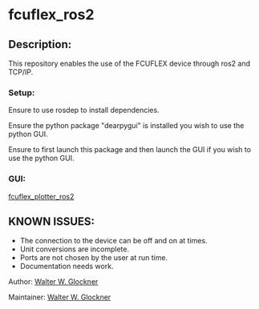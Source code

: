 # fcuflex_ros2

## Description:
This repository enables the use of the FCUFLEX device through ros2 and TCP/IP.

### Setup:
Ensure to use rosdep to install dependencies.

Ensure the python package "dearpygui" is installed you wish to use the python GUI.

Ensure to first launch this package and then launch the GUI if you wish to use the python GUI.

### GUI:
[fcuflex_plotter_ros2](https://github.com/Glockner-Automation/fcuflex_plotter_ros2.git)

## KNOWN ISSUES:
* The connection to the device can be off and on at times.
* Unit conversions are incomplete.
* Ports are not chosen by the user at run time.
* Documentation needs work.


Author: [Walter W. Glockner](walter.w.glockner@gmail.com)

Maintainer: [Walter W. Glockner](walter.w.glockner@gmail.com)